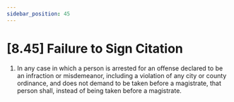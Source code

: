 ```yaml
---
sidebar_position: 45
---
```

# [8.45] Failure to Sign Citation

1. In any case in which a person is arrested for an offense declared to be an infraction or misdemeanor, including a violation of any city or county ordinance, and does not demand to be taken before a magistrate, that person shall, instead of being taken before a magistrate.